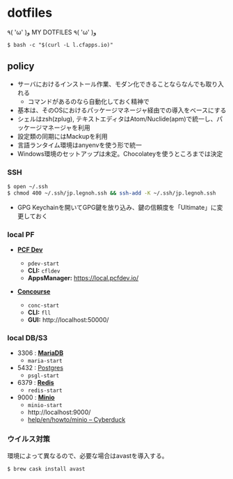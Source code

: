 dotfiles
========

٩( 'ω' )و  MY DOTFILES  ٩( 'ω' )و

```
$ bash -c "$(curl -L l.cfapps.io)"
```

## policy
- サーバにおけるインストール作業、モダン化できることならなんでも取り入れる
  - コマンドがあるのなら自動化しておく精神で
- 基本は、そのOSにおけるパッケージマネージャ経由での導入をベースにする
- シェルはzsh(zplug), テキストエディタはAtom/Nuclide(apm)で統一し、パッケージマネージャを利用
- 設定類の同期にはMackupを利用
- 言語ランタイム環境はanyenvを使う形で統一
- Windows環境のセットアップは未定。Chocolateyを使うところまでは決定

### SSH
```bash
$ open ~/.ssh
$ chmod 400 ~/.ssh/jp.legnoh.ssh && ssh-add -K ~/.ssh/jp.legnoh.ssh
```
- GPG Keychainを開いてGPG鍵を放り込み、鍵の信頼度を「Ultimate」に変更しておく

### local PF
- [**PCF Dev**](https://network.pivotal.io/products/pcfdev)
  - ```pdev-start```
  - **CLI:** ```cfldev```
  - **AppsManager:** https://local.pcfdev.io/

- [**Concourse**](http://concourse.ci/docker-repository.html)
  - ```conc-start```
  - **CLI:** ```fll```
  - **GUI:** http://localhost:50000/

### local DB/S3
- 3306 : [**MariaDB**](https://hub.docker.com/_/mariadb/)
  - ```maria-start```
- 5432 : [Postgres](https://hub.docker.com/_/postgres/)
  - ```psgl-start```
- 6379 : [**Redis**](https://hub.docker.com/_/redis/)
  - ```redis-start```
- 9000 : [**Minio**](https://hub.docker.com/r/minio/minio/)
  - ```minio-start```
  - http://localhost:9000/
  - [help/en/howto/minio – Cyberduck](https://trac.cyberduck.io/wiki/help/en/howto/minio)

### ウイルス対策
環境によって異なるので、必要な場合はavastを導入する。
```bash
$ brew cask install avast
```
